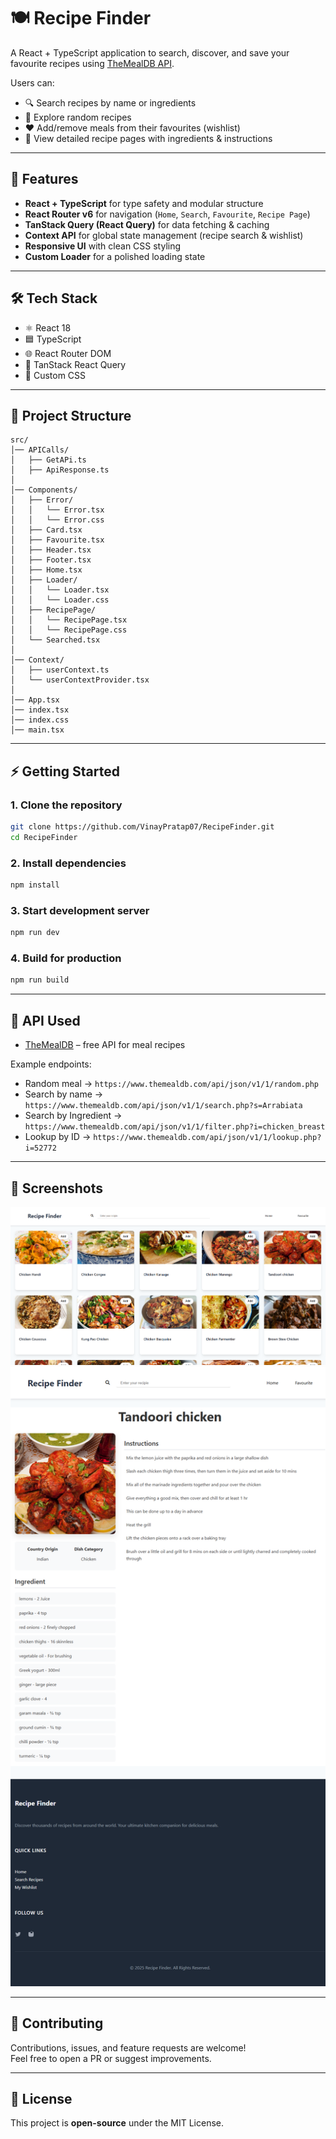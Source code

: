 # 🍽️ Recipe Finder  

A React + TypeScript application to search, discover, and save your favourite recipes using [TheMealDB API](https://www.themealdb.com/).  

Users can:  
- 🔍 Search recipes by name or ingredients  
- 🎲 Explore random recipes  
- ❤️ Add/remove meals from their favourites (wishlist)  
- 📖 View detailed recipe pages with ingredients & instructions  

---

## 🚀 Features
- **React + TypeScript** for type safety and modular structure  
- **React Router v6** for navigation (`Home`, `Search`, `Favourite`, `Recipe Page`)  
- **TanStack Query (React Query)** for data fetching & caching  
- **Context API** for global state management (recipe search & wishlist)  
- **Responsive UI** with clean CSS styling  
- **Custom Loader** for a polished loading state  

---

## 🛠️ Tech Stack
- ⚛️ React 18  
- 🟦 TypeScript  
- 🌐 React Router DOM  
- 📡 TanStack React Query  
- 🎨 Custom CSS  

---

## 📂 Project Structure
```
src/
│── APICalls/
│   ├── GetAPi.ts
│   ├── ApiResponse.ts
│
│── Components/
│   ├── Error/
│   │   └── Error.tsx
│   │   └── Error.css
│   ├── Card.tsx
│   ├── Favourite.tsx
│   ├── Header.tsx
│   ├── Footer.tsx
│   ├── Home.tsx
│   ├── Loader/
│   │   └── Loader.tsx
│   │   └── Loader.css
│   ├── RecipePage/
│   │   └── RecipePage.tsx
│   │   └── RecipePage.css
│   └── Searched.tsx
│
│── Context/
│   ├── userContext.ts
│   └── userContextProvider.tsx
│
│── App.tsx
│── index.tsx
│── index.css
│── main.tsx
```

---

## ⚡ Getting Started

### 1. Clone the repository
```bash
git clone https://github.com/VinayPratap07/RecipeFinder.git
cd RecipeFinder
```

### 2. Install dependencies
```bash
npm install
```

### 3. Start development server
```bash
npm run dev
```

### 4. Build for production
```bash
npm run build
```

---

## 🔑 API Used
- [TheMealDB](https://www.themealdb.com/api.php) – free API for meal recipes  

Example endpoints:  
- Random meal → `https://www.themealdb.com/api/json/v1/1/random.php`  
- Search by name → `https://www.themealdb.com/api/json/v1/1/search.php?s=Arrabiata`  
- Search by Ingredient → `https://www.themealdb.com/api/json/v1/1/filter.php?i=chicken_breast` 
- Lookup by ID → `https://www.themealdb.com/api/json/v1/1/lookup.php?i=52772`   

---

## 📸 Screenshots 
![ScreenShot](uiImage.png)
![ScreenShot](RecipePageUI.png)

---

## 🤝 Contributing
Contributions, issues, and feature requests are welcome!  
Feel free to open a PR or suggest improvements.  

---

## 📜 License
This project is **open-source** under the MIT License.  
